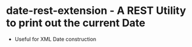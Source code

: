 date-rest-extension - A REST Utility to print out the current Date
==================================================================

* Useful for XML Date construction